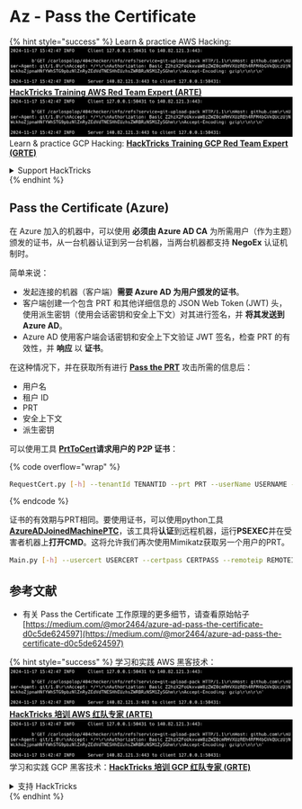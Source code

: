 # Az - Pass the Certificate

{% hint style="success" %}
Learn & practice AWS Hacking:<img src="../../../.gitbook/assets/image (1).png" alt="" data-size="line">[**HackTricks Training AWS Red Team Expert (ARTE)**](https://training.hacktricks.xyz/courses/arte)<img src="../../../.gitbook/assets/image (1).png" alt="" data-size="line">\
Learn & practice GCP Hacking: <img src="../../../.gitbook/assets/image (2).png" alt="" data-size="line">[**HackTricks Training GCP Red Team Expert (GRTE)**<img src="../../../.gitbook/assets/image (2).png" alt="" data-size="line">](https://training.hacktricks.xyz/courses/grte)

<details>

<summary>Support HackTricks</summary>

* Check the [**subscription plans**](https://github.com/sponsors/carlospolop)!
* **Join the** 💬 [**Discord group**](https://discord.gg/hRep4RUj7f) or the [**telegram group**](https://t.me/peass) or **follow** us on **Twitter** 🐦 [**@hacktricks\_live**](https://twitter.com/hacktricks\_live)**.**
* **Share hacking tricks by submitting PRs to the** [**HackTricks**](https://github.com/carlospolop/hacktricks) and [**HackTricks Cloud**](https://github.com/carlospolop/hacktricks-cloud) github repos.

</details>
{% endhint %}

## Pass the Certificate (Azure)

在 Azure 加入的机器中，可以使用 **必须由 Azure AD CA** 为所需用户（作为主题）颁发的证书，从一台机器认证到另一台机器，当两台机器都支持 **NegoEx** 认证机制时。

简单来说：

* 发起连接的机器（客户端）**需要 Azure AD 为用户颁发的证书**。
* 客户端创建一个包含 PRT 和其他详细信息的 JSON Web Token (JWT) 头，使用派生密钥（使用会话密钥和安全上下文）对其进行签名，并 **将其发送到 Azure AD**。
* Azure AD 使用客户端会话密钥和安全上下文验证 JWT 签名，检查 PRT 的有效性，并 **响应** 以 **证书**。

在这种情况下，并在获取所有进行 [**Pass the PRT**](pass-the-prt.md) 攻击所需的信息后：

* 用户名
* 租户 ID
* PRT
* 安全上下文
* 派生密钥

可以使用工具 [**PrtToCert**](https://github.com/morRubin/PrtToCert)**请求用户的 P2P 证书**：

{% code overflow="wrap" %}
```bash
RequestCert.py [-h] --tenantId TENANTID --prt PRT --userName USERNAME --hexCtx HEXCTX --hexDerivedKey HEXDERIVEDKEY [--passPhrase PASSPHRASE]
```
{% endcode %}

证书的有效期与PRT相同。要使用证书，可以使用python工具 [**AzureADJoinedMachinePTC**](https://github.com/morRubin/AzureADJoinedMachinePTC)，该工具将**认证**到远程机器，运行**PSEXEC**并在受害者机器上**打开CMD**。这将允许我们再次使用Mimikatz获取另一个用户的PRT。
```bash
Main.py [-h] --usercert USERCERT --certpass CERTPASS --remoteip REMOTEIP
```
## 参考文献

* 有关 Pass the Certificate 工作原理的更多细节，请查看原始帖子 [https://medium.com/@mor2464/azure-ad-pass-the-certificate-d0c5de624597](https://medium.com/@mor2464/azure-ad-pass-the-certificate-d0c5de624597)

{% hint style="success" %}
学习和实践 AWS 黑客技术：<img src="../../../.gitbook/assets/image (1).png" alt="" data-size="line">[**HackTricks 培训 AWS 红队专家 (ARTE)**](https://training.hacktricks.xyz/courses/arte)<img src="../../../.gitbook/assets/image (1).png" alt="" data-size="line">\
学习和实践 GCP 黑客技术：<img src="../../../.gitbook/assets/image (2).png" alt="" data-size="line">[**HackTricks 培训 GCP 红队专家 (GRTE)**<img src="../../../.gitbook/assets/image (2).png" alt="" data-size="line">](https://training.hacktricks.xyz/courses/grte)

<details>

<summary>支持 HackTricks</summary>

* 查看 [**订阅计划**](https://github.com/sponsors/carlospolop)!
* **加入** 💬 [**Discord 群组**](https://discord.gg/hRep4RUj7f) 或 [**Telegram 群组**](https://t.me/peass) 或 **在** **Twitter** 🐦 **上关注我们** [**@hacktricks\_live**](https://twitter.com/hacktricks\_live)**.**
* **通过向** [**HackTricks**](https://github.com/carlospolop/hacktricks) 和 [**HackTricks Cloud**](https://github.com/carlospolop/hacktricks-cloud) GitHub 仓库提交 PR 来分享黑客技巧。

</details>
{% endhint %}
